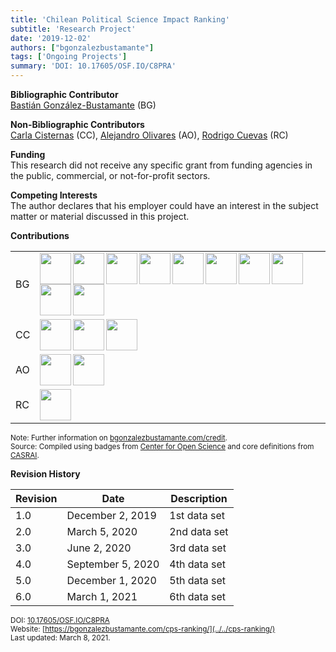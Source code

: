 ```yaml
---
title: 'Chilean Political Science Impact Ranking'
subtitle: 'Research Project'
date: '2019-12-02'
authors: ["bgonzalezbustamante"]
tags: ['Ongoing Projects']
summary: 'DOI: 10.17605/OSF.IO/C8PRA'
---
```


**Bibliographic Contributor** <br />
[Bastián González-Bustamante](../../) (BG)

**Non-Bibliographic Contributors** <br />
[Carla Cisternas](../../authors/ccisternas) (CC), [Alejandro Olivares](../../authors/aolivares) (AO), [Rodrigo Cuevas](../../authors/rcuevas) (RC)

**Funding** <br />
This research did not receive any specific grant from funding agencies in the public, commercial, or not-for-profit sectors.

**Competing Interests** <br />
The author declares that his employer could have an interest in the subject matter or material discussed in this project.

**Contributions** 

| | |
|---|---|
| BG | [<img src="../../credit/conceptualization.png" align="left" width="50" />](../../credit/conceptualization.png) [<img src="../../credit/data_curation.png" align="left" width="50" />](../../credit/data_curation.png) [<img src="../../credit/formal_analysis.png" align="left" width="50" />](../../credit/formal_analysis.png) [<img src="../../credit/investigation.png" align="left" width="50" />](../../credit/investigation.png) [<img src="../../credit/methodology.png" align="left" width="50" />](../../credit/methodology.png) [<img src="../../credit/project_administration.png" align="left" width="50" />](../../credit/project_administration.png) [<img src="../../credit/resources.png" align="left" width="50" />](../../credit/resources.png) [<img src="../../credit/computation.png" align="left" width="50" />](../../credit/computation.png) [<img src="../../credit/testing.png" align="left" width="50" />](../../credit/testing.png) [<img src="../../credit/data_visualization.png" align="left" width="50" />](../../credit/data_visualization.png) |
| CC | [<img src="../../credit/data_curation.png" align="left" width="50" />](../../credit/data_curation.png) [<img src="../../credit/resources.png" align="left" width="50" />](../../credit/resources.png) [<img src="../../credit/testing.png" align="left" width="50" />](../../credit/testing.png) |
| AO | [<img src="../../credit/resources.png" align="left" width="50" />](../../credit/resources.png) [<img src="../../credit/testing.png" align="left" width="50" />](../../credit/testing.png) |
| RC | [<img src="../../credit/resources.png" align="left" width="50" />](../../credit/resources.png) |

<small>Note: Further information on [bgonzalezbustamante.com/credit](../../credit/).</small><br />
<small>Source: Compiled using badges from [Center for Open Science](https://github.com/CenterForOpenScience/open_research_badges) and core definitions from [CASRAI](https://casrai.org/credit/).</small><br />

**Revision History**

| Revision | Date | Description |
|---|---|---|
| 1.0 | December 2, 2019 | 1st data set |
| 2.0 | March 5, 2020 | 2nd data set |
| 3.0 | June 2, 2020 | 3rd data set |
| 4.0 | September 5, 2020 | 4th data set |
| 5.0 | December 1, 2020 | 5th data set |
| 6.0 | March 1, 2021 | 6th data set |

<small>DOI: [10.17605/OSF.IO/C8PRA](http://doi.org/10.17605/OSF.IO/C8PRA)</small><br />
<small>Website: [https://bgonzalezbustamante.com/cps-ranking/](../../cps-ranking/)</small><br />
<small>Last updated: March 8, 2021.</small>
